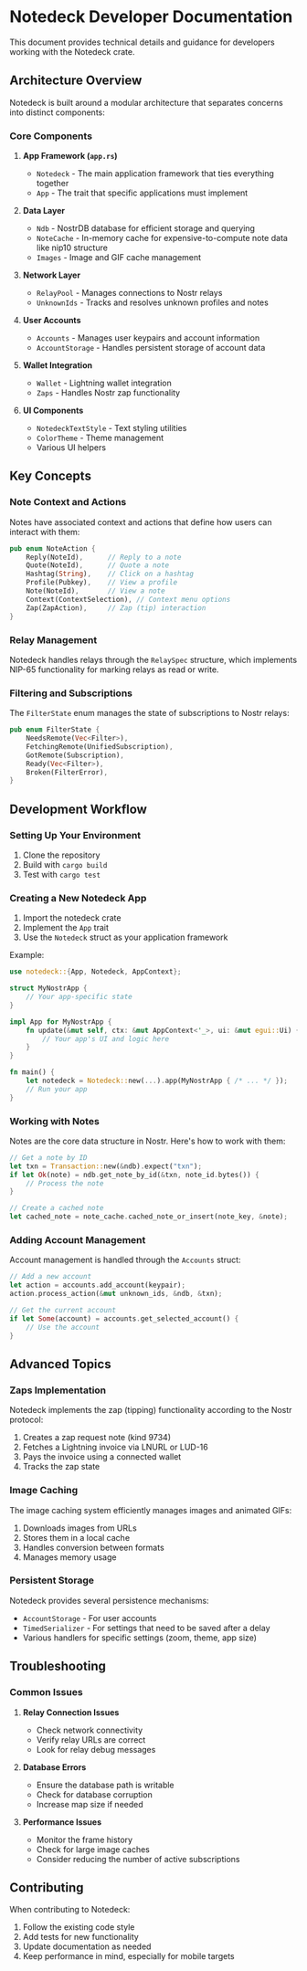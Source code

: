 # Notedeck Developer Documentation

This document provides technical details and guidance for developers working with the Notedeck crate.

## Architecture Overview

Notedeck is built around a modular architecture that separates concerns into distinct components:

### Core Components

1. **App Framework (`app.rs`)**
   - `Notedeck` - The main application framework that ties everything together
   - `App` - The trait that specific applications must implement

2. **Data Layer**
   - `Ndb` - NostrDB database for efficient storage and querying
   - `NoteCache` - In-memory cache for expensive-to-compute note data like nip10 structure
   - `Images` - Image and GIF cache management

3. **Network Layer**
   - `RelayPool` - Manages connections to Nostr relays
   - `UnknownIds` - Tracks and resolves unknown profiles and notes

4. **User Accounts**
   - `Accounts` - Manages user keypairs and account information
   - `AccountStorage` - Handles persistent storage of account data

5. **Wallet Integration**
   - `Wallet` - Lightning wallet integration
   - `Zaps` - Handles Nostr zap functionality

6. **UI Components**
   - `NotedeckTextStyle` - Text styling utilities
   - `ColorTheme` - Theme management
   - Various UI helpers

## Key Concepts

### Note Context and Actions

Notes have associated context and actions that define how users can interact with them:

```rust
pub enum NoteAction {
    Reply(NoteId),      // Reply to a note
    Quote(NoteId),      // Quote a note
    Hashtag(String),    // Click on a hashtag
    Profile(Pubkey),    // View a profile
    Note(NoteId),       // View a note
    Context(ContextSelection), // Context menu options
    Zap(ZapAction),     // Zap (tip) interaction
}
```

### Relay Management

Notedeck handles relays through the `RelaySpec` structure, which implements NIP-65 functionality for marking relays as read or write.

### Filtering and Subscriptions

The `FilterState` enum manages the state of subscriptions to Nostr relays:

```rust
pub enum FilterState {
    NeedsRemote(Vec<Filter>),
    FetchingRemote(UnifiedSubscription),
    GotRemote(Subscription),
    Ready(Vec<Filter>),
    Broken(FilterError),
}
```

## Development Workflow

### Setting Up Your Environment

1. Clone the repository
2. Build with `cargo build`
3. Test with `cargo test`

### Creating a New Notedeck App

1. Import the notedeck crate
2. Implement the `App` trait
3. Use the `Notedeck` struct as your application framework

Example:

```rust
use notedeck::{App, Notedeck, AppContext};

struct MyNostrApp {
    // Your app-specific state
}

impl App for MyNostrApp {
    fn update(&mut self, ctx: &mut AppContext<'_>, ui: &mut egui::Ui) {
        // Your app's UI and logic here
    }
}

fn main() {
    let notedeck = Notedeck::new(...).app(MyNostrApp { /* ... */ });
    // Run your app
}
```

### Working with Notes

Notes are the core data structure in Nostr. Here's how to work with them:

```rust
// Get a note by ID
let txn = Transaction::new(&ndb).expect("txn");
if let Ok(note) = ndb.get_note_by_id(&txn, note_id.bytes()) {
    // Process the note
}

// Create a cached note
let cached_note = note_cache.cached_note_or_insert(note_key, &note);
```

### Adding Account Management

Account management is handled through the `Accounts` struct:

```rust
// Add a new account
let action = accounts.add_account(keypair);
action.process_action(&mut unknown_ids, &ndb, &txn);

// Get the current account
if let Some(account) = accounts.get_selected_account() {
    // Use the account
}
```

## Advanced Topics

### Zaps Implementation

Notedeck implements the zap (tipping) functionality according to the Nostr protocol:

1. Creates a zap request note (kind 9734)
2. Fetches a Lightning invoice via LNURL or LUD-16
3. Pays the invoice using a connected wallet
4. Tracks the zap state

### Image Caching

The image caching system efficiently manages images and animated GIFs:

1. Downloads images from URLs
2. Stores them in a local cache
3. Handles conversion between formats
4. Manages memory usage

### Persistent Storage

Notedeck provides several persistence mechanisms:

- `AccountStorage` - For user accounts
- `TimedSerializer` - For settings that need to be saved after a delay
- Various handlers for specific settings (zoom, theme, app size)

## Troubleshooting

### Common Issues

1. **Relay Connection Issues**
   - Check network connectivity
   - Verify relay URLs are correct
   - Look for relay debug messages

2. **Database Errors**
   - Ensure the database path is writable
   - Check for database corruption
   - Increase map size if needed

3. **Performance Issues**
   - Monitor the frame history
   - Check for large image caches
   - Consider reducing the number of active subscriptions

## Contributing

When contributing to Notedeck:

1. Follow the existing code style
2. Add tests for new functionality
3. Update documentation as needed
4. Keep performance in mind, especially for mobile targets
